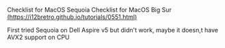 
Checklist for MacOS Sequoia
Checklist for MacOS Big Sur [(https://i12bretro.github.io/tutorials/0551.html)](https://i12bretro.github.io/tutorials/0551.html)

First tried Sequoia on Dell Aspire v5 but didn't work, maybe it doesn,t have AVX2 support on CPU
